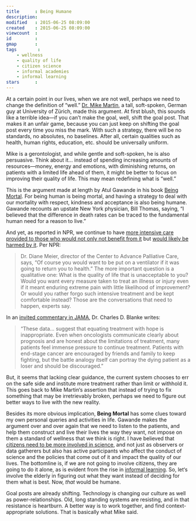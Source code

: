 ```yaml
---
title      : Being Humane
description: 
modified   : 2015-06-25 08:09:00
created    : 2015-06-25 08:09:00
viewcount  : 
id         : 
gmap       : 
tags        :
    - wellness
    - quality of life
    - citizen science
    - informal academies
    - informal learning
stars      : 
---
```


At a certain point in our lives, when we are not well, perhaps we need to change the definition of “well.” [Dr. Mike Martin](http://www.psychologie.uzh.ch/fachrichtungen/geronto/team/martin_en.html), a tall, soft-spoken, German guy at University of Zürich, made this argument. At first blush, this sounds like a terrible idea—if you can’t make the goal, well, shift the goal post. That makes it an unfair game, because you can just keep on shifting the goal post every time you miss the mark. With such a strategy, there will be no standards, no absolutes, no baselines. After all, certain qualities such as health, human rights, education, etc. should be universally uniform.

Mike is a gerontologist, and while gentle and soft-spoken, he is also persuasive. Think about it… instead of spending increasing amounts of resources—money, energy and emotions, with diminishing returns, on patients with a limited life ahead of them, it might be better to focus on improving their quality of life. This may mean redefining what is “well.”

This is the argument made at length by Atul Gawande in his book [Being Mortal](http://www.beingmortal.net). For being human is being mortal, and having a strategy to deal with our mortality with respect, kindness and acceptance is also being humane. Gawande recounts an upstate New York physician, Bill Thomas, saying, “I believed that the difference in death rates can be traced to the fundamental human need for a reason to live.”

And yet, as reported in NPR, we continue to have [more intensive care provided to those who would not only not benefit from it](http://www.npr.org/2015/07/23/425654509/what-if-chemo-doesnt-help-you-live-longer-or-better) but [would likely be harmed by it](http://www.npr.org/sections/health-shots/2015/07/22/425311737/intensive-end-of-life-care-on-the-rise-for-cancer-patients). Per NPR:

> Dr. Diane Meier, director of the Center to Advance Palliative Care, says, “Of course you would want to be put on a ventilator if it was going to return you to health.” The more important question is a qualitative one: What is the quality of life that is unacceptable to you? Would you want every measure taken to treat an illness or injury even if it meant enduring extreme pain with little likelihood of improvement? Or would you rather forgo such intensive treatment and be kept comfortable instead? Those are the conversations that need to happen, experts say.

In an [invited commentary in JAMA](http://oncology.jamanetwork.com/article.aspx?articleid=2398175), Dr. Charles D. Blanke writes: 

> “These data… suggest that equating treatment with hope is inappropriate. Even when oncologists communicate clearly about prognosis and are honest about the limitations of treatment, many patients feel immense pressure to continue treatment. Patients with end-stage cancer are encouraged by friends and family to keep fighting, but the battle analogy itself can portray the dying patient as a loser and should be discouraged.”

But, it seems that lacking clear guidance, the current system chooses to err on the safe side and institute more treatment rather than limit or withhold it. This goes back to Mike Martin‘s assertion that instead of trying to fix something that may be irretrievably broken, perhaps we need to figure out better ways to live with the new reality.

Besides its more obvious implication, **Being Mortal** has some clues toward my own personal queries and activities in life. Gawande makes the argument over and over again that we need to listen to the patients, and help them construct and live their lives the way they want, not impose on them a standard of wellness that we think is right. I have believed that [citizens need to be more involved in science](Citizen-Engagement-in-Science), and not just as observers or data gatherers but also has active participants who affect the conduct of science and the policies that come out of it and impact the quality of our lives. The bottomline is, if we are not going to involve citizens, they are going to do it alone, as is evident from the rise in [informal learning](Learning-by-Making). So, let‘s involve the elderly in figuring out what they want instead of deciding for them what is best. Now, *that* would be humane.

Goal posts are already shifting. Technology is changing our culture as well as power-relationships. Old, long standing systems are resisting, and in that resistance is heartburn. A better way is to work together, and find context-appropriate solutions. That is basically what Mike said.
